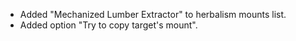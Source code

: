 * Added "Mechanized Lumber Extractor" to herbalism mounts list.
* Added option "Try to copy target's mount".